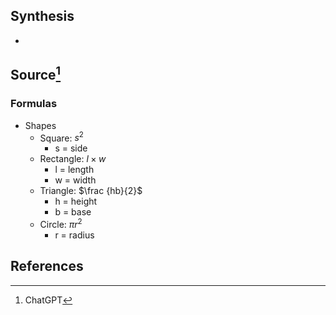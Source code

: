 ## Synthesis
- 
## Source[^1]
### Formulas 
- Shapes
	- Square: $s^2$
		- s = side
	- Rectangle: $l\times w$
		- l = length
		- w = width
	- Triangle: $\frac {hb}{2}$
		- h = height 
		- b = base
	- Circle: $\pi r^2$
		- r = radius
## References
[^1]: ChatGPT